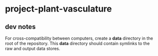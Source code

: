 # project-plant-vasculature

## dev notes
For cross-compatibility between computers, create a __data__ directory in the root of the repository. This __data__ directory should contain symlinks to the raw and output data stores.
